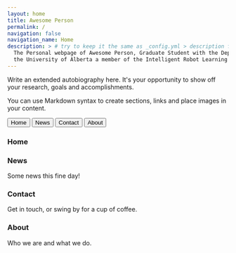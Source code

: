 ```yaml
---
layout: home
title: Awesome Person
permalink: /
navigation: false
navigation_name: Home
description: > # try to keep it the same as _config.yml > description field, which is used as a fallback for pages without description or excerpt.
  The Personal webpage of Awesome Person, Graduate Student with the Department of Computing Science at
  the University of Alberta a member of the Intelligent Robot Learning Laboratory.
---
```


Write an extended autobiography here. It's your opportunity to show off your research, goals and accomplishments.

You can use Markdown syntax to create sections, links and place images in your content.   


<button class="tablink" onclick="openPage('Home', this, 'red')">Home</button>
<button class="tablink" onclick="openPage('Research', this, 'green')" id="defaultOpen">News</button>
<button class="tablink" onclick="openPage('Research', this, 'blue')">Contact</button>
<button class="tablink" onclick="openPage('Research', this, 'orange')">About</button>

<div id="Home" class="tabcontent">
  <h3>Home</h3>
  
</div>

<div id="Research" class="tabcontent">
  <h3>News</h3>
  <p>Some news this fine day!</p>
</div>

<div id="Research" class="tabcontent">
  <h3>Contact</h3>
  <p>Get in touch, or swing by for a cup of coffee.</p>
</div>

<div id="Research" class="tabcontent">
  <h3>About</h3>
  <p>Who we are and what we do.</p>
</div>
